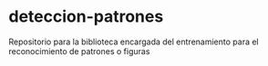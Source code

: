 # deteccion-patrones
Repositorio para la biblioteca encargada del entrenamiento para el reconocimiento de patrones o figuras
